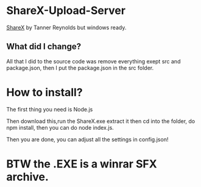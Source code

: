 # ShareX-Upload-Server
[ShareX](https://github.com/TannerReynolds/ShareX-Upload-Server) by Tanner Reynolds but windows ready.


## What did I change?

All that I did to the source code was remove everything exept src and package.json, then I put the package.json in the src folder.


# How to install?
The first thing you need is Node.js

Then download this,run the ShareX.exe extract it then cd into the folder, do npm install, then you can do node index.js.

Then you are done, you can adjust all the settings in config.json!

# BTW the .EXE is a winrar SFX archive.
